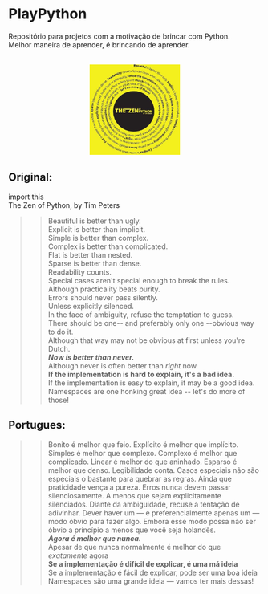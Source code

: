 # PlayPython
Repositório para projetos com a motivação de brincar com Python.  
Melhor maneira de aprender, é brincando de aprender.  

<br />
<div align="center">
   <img src="imagens/zenPython2.png" alt="zen" width="180" height="180">
</div>

## Original:
import this  
The Zen of Python, by Tim Peters  

>>Beautiful is better than ugly.  
Explicit is better than implicit.  
Simple is better than complex.  
Complex is better than complicated.  
Flat is better than nested.  
Sparse is better than dense.  
Readability counts.  
Special cases aren't special enough to break the rules.  
Although practicality beats purity.  
Errors should never pass silently.  
Unless explicitly silenced.  
In the face of ambiguity, refuse the temptation to guess.  
There should be one-- and preferably only one --obvious way to do it.  
Although that way may not be obvious at first unless you're Dutch.  
___Now is better than never.___  
Although never is often better than *right* now.  
**If the implementation is hard to explain, it's a bad idea.**  
If the implementation is easy to explain, it may be a good idea.  
Namespaces are one honking great idea -- let's do more of those!  

## Portugues:

>> Bonito é melhor que feio.
Explícito é melhor que implícito.
Simples é melhor que complexo.
Complexo é melhor que complicado.
Linear é melhor do que aninhado.
Esparso é melhor que denso.
Legibilidade conta.
Casos especiais não são especiais o bastante para quebrar as regras.
Ainda que praticidade vença a pureza.
Erros nunca devem passar silenciosamente.
A menos que sejam explicitamente silenciados.
Diante da ambiguidade, recuse a tentação de adivinhar.
Dever haver um — e preferencialmente apenas um — modo óbvio para fazer algo.
Embora esse modo possa não ser óbvio a princípio a menos que você seja holandês.  
___Agora é melhor que nunca.___  
Apesar de que nunca normalmente é melhor do que *exatamente* agora  
**Se a implementação é difícil de explicar, é uma má ideia**  
Se a implementação é fácil de explicar, pode ser uma boa ideia
Namespaces são uma grande ideia — vamos ter mais dessas!


